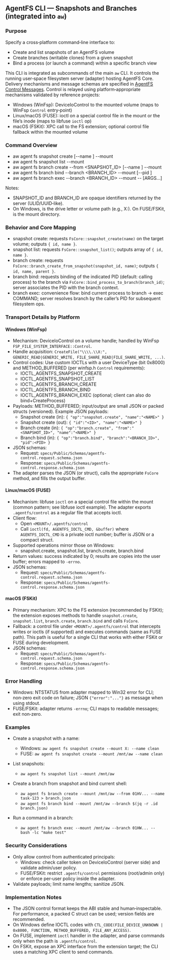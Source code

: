 ## AgentFS CLI — Snapshots and Branches (integrated into `aw`)

### Purpose

Specify a cross‑platform command‑line interface to:

- Create and list snapshots of an AgentFS volume
- Create branches (writable clones) from a given snapshot
- Bind a process (or launch a command) within a specific branch view

This CLI is integrated as subcommands of the main `aw` CLI. It controls the running user‑space filesystem server (adapter) hosting AgentFS Core. Delivery mechanisms and message schemas are specified in [AgentFS Control Messages](AgentFS%20Control%20Messages.md). Control is relayed using platform‑appropriate mechanisms validated by reference projects:

- Windows (WinFsp): DeviceIoControl to the mounted volume (maps to WinFsp `Control` entry‑point)
- Linux/macOS (FUSE): ioctl on a special control file in the mount or the file’s inode (maps to libfuse `ioctl` op)
- macOS (FSKit): XPC call to the FS extension; optional control file fallback within the mounted volume

### Command Overview

- aw agent fs snapshot create [--name <NAME>] --mount <MOUNT>
- aw agent fs snapshot list --mount <MOUNT>
- aw agent fs branch create --from <SNAPSHOT_ID> [--name <NAME>] --mount <MOUNT>
- aw agent fs branch bind --branch <BRANCH_ID> --mount <MOUNT> [--pid <PID>]
- aw agent fs branch exec --branch <BRANCH_ID> --mount <MOUNT> -- <COMMAND> [ARGS...]

Notes:

- SNAPSHOT_ID and BRANCH_ID are opaque identifiers returned by the server (ULID/UUID‑like).
- On Windows, <MOUNT> is the drive letter or volume path (e.g., X:). On FUSE/FSKit, <MOUNT> is the mount directory.

### Behavior and Core Mapping

- snapshot create: requests `FsCore::snapshot_create(name)` on the target volume; outputs `{ id, name }`.
- snapshot list: requests `FsCore::snapshot_list()`; outputs array of `{ id, name }`.
- branch create: requests `FsCore::branch_create_from_snapshot(snapshot_id, name)`; outputs `{ id, name, parent }`.
- branch bind: requests binding of the indicated PID (default: calling process) to the branch via `FsCore::bind_process_to_branch(branch_id)`; server associates the PID with the branch context.
- branch exec: convenience flow: bind current process to branch → exec COMMAND; server resolves branch by the caller’s PID for subsequent filesystem ops.

### Transport Details by Platform

#### Windows (WinFsp)

- Mechanism: DeviceIoControl on a volume handle; handled by WinFsp `FSP_FILE_SYSTEM_INTERFACE::Control`.
- Handle acquisition: `CreateFile("\\\\.\\X:", GENERIC_READ|GENERIC_WRITE, FILE_SHARE_READ|FILE_SHARE_WRITE, ...)`.
- Control codes: Use custom IOCTLs with a user DeviceType (bit 0x8000) and METHOD_BUFFERED (per winfsp.h `Control` requirements):
  - IOCTL_AGENTFS_SNAPSHOT_CREATE
  - IOCTL_AGENTFS_SNAPSHOT_LIST
  - IOCTL_AGENTFS_BRANCH_CREATE
  - IOCTL_AGENTFS_BRANCH_BIND
  - IOCTL_AGENTFS_BRANCH_EXEC (optional; client can also do bind+CreateProcess)
- Payloads: METHOD_BUFFERED; input/output are small JSON or packed structs (versioned). Example JSON payloads:
  - Snapshot create (in): `{ "op":"snapshot.create", "name":"<NAME>" }`
  - Snapshot create (out): `{ "id":"<ID>", "name":"<NAME>" }`
  - Branch create (in): `{ "op":"branch.create", "from":"<SNAPSHOT_ID>", "name":"<NAME>" }`
  - Branch bind (in): `{ "op":"branch.bind", "branch":"<BRANCH_ID>", "pid":<PID> }`
- JSON schemas:
  - Request: `specs/Public/Schemas/agentfs-control.request.schema.json`
  - Response: `specs/Public/Schemas/agentfs-control.response.schema.json`
- The adapter parses the JSON (or struct), calls the appropriate `FsCore` method, and fills the output buffer.

#### Linux/macOS (FUSE)

- Mechanism: libfuse `ioctl` on a special control file within the mount (common pattern; see libfuse ioctl example). The adapter exports `.agentfs/control` as a regular file that accepts ioctl.
- Client flow:
  - Open `<MOUNT>/.agentfs/control`
  - Call `ioctl(fd, AGENTFS_IOCTL_CMD, &buffer)` where `AGENTFS_IOCTL_CMD` is a private ioctl number; buffer is JSON or a compact struct.
- Supported operations mirror those on Windows:
  - snapshot.create, snapshot.list, branch.create, branch.bind
- Return values: success indicated by 0; results are copies into the user buffer; errors mapped to `-errno`.
- JSON schemas:
  - Request: `specs/Public/Schemas/agentfs-control.request.schema.json`
  - Response: `specs/Public/Schemas/agentfs-control.response.schema.json`

#### macOS (FSKit)

- Primary mechanism: XPC to the FS extension (recommended by FSKit); the extension exposes methods to handle `snapshot.create`, `snapshot.list`, `branch.create`, `branch.bind` and calls `FsCore`.
- Fallback: a control file under `<MOUNT>/.agentfs/control` that intercepts writes or ioctls (if supported) and executes commands (same as FUSE path). This path is useful for a single CLI that works with either FSKit or FUSE during development.
- JSON schemas:
  - Request: `specs/Public/Schemas/agentfs-control.request.schema.json`
  - Response: `specs/Public/Schemas/agentfs-control.response.schema.json`

### Error Handling

- Windows: NTSTATUS from adapter mapped to Win32 error for CLI; non‑zero exit code on failure; JSON `{"error":"..."}` as message when using stdout.
- FUSE/FSKit: adapter returns `-errno`; CLI maps to readable messages; exit non‑zero.

### Examples

- Create a snapshot with a name:
  - Windows: `aw agent fs snapshot create --mount X: --name clean`
  - FUSE: `aw agent fs snapshot create --mount /mnt/aw --name clean`

- List snapshots:
  - `aw agent fs snapshot list --mount /mnt/aw`

- Create a branch from snapshot and bind current shell:
  - `aw agent fs branch create --mount /mnt/aw --from 01HV... --name task-123 > branch.json`
  - `aw agent fs branch bind --mount /mnt/aw --branch $(jq -r .id branch.json)`

- Run a command in a branch:
  - `aw agent fs branch exec --mount /mnt/aw --branch 01HW... -- bash -lc "make test"`

### Security Considerations

- Only allow control from authenticated principals:
  - Windows: check caller token on DeviceIoControl (server side) and validate admin/user policy.
  - FUSE/FSKit: restrict `.agentfs/control` permissions (root/admin only) or enforce per‑user policy inside the adapter.
- Validate payloads; limit name lengths; sanitize JSON.

### Implementation Notes

- The JSON control format keeps the ABI stable and human‑inspectable. For performance, a packed C struct can be used; version fields are recommended.
- On Windows define IOCTL codes with `CTL_CODE(FILE_DEVICE_UNKNOWN | 0x8000, FUNCTION, METHOD_BUFFERED, FILE_ANY_ACCESS)`.
- On FUSE, implement `ioctl` handler in the adapter, and parse commands only when the path is `.agentfs/control`.
- On FSKit, expose an XPC interface from the extension target; the CLI uses a matching XPC client to send commands.
